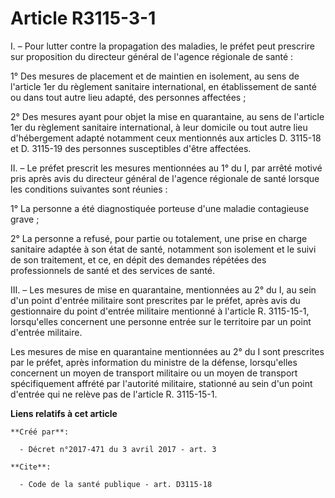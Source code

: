 # Article R3115-3-1

I. – Pour lutter contre la propagation des maladies, le préfet peut prescrire sur proposition du directeur général de
l'agence régionale de santé : 

1° Des mesures de placement et de maintien en isolement, au sens de l'article 1er du règlement sanitaire international, en
établissement de santé ou dans tout autre lieu adapté, des personnes affectées ; 

2° Des mesures ayant pour objet la mise en quarantaine, au sens de l'article 1er du règlement sanitaire international, à leur
domicile ou tout autre lieu d'hébergement adapté notamment ceux mentionnés aux articles D. 3115-18 et D. 3115-19 des
personnes susceptibles d'être affectées. 

II. – Le préfet prescrit les mesures mentionnées au 1° du I, par arrêté motivé pris après avis du directeur général de
l'agence régionale de santé lorsque les conditions suivantes sont réunies : 

1° La personne a été diagnostiquée porteuse d'une maladie contagieuse grave ; 

2° La personne a refusé, pour partie ou totalement, une prise en charge sanitaire adaptée à son état de santé, notamment son
isolement et le suivi de son traitement, et ce, en dépit des demandes répétées des professionnels de santé et des services de
santé. 

III. – Les mesures de mise en quarantaine, mentionnées au 2° du I, au sein d'un point d'entrée militaire sont prescrites par
le préfet, après avis du gestionnaire du point d'entrée militaire mentionné à l'article R. 3115-15-1, lorsqu'elles concernent
une personne entrée sur le territoire par un point d'entrée militaire. 

Les mesures de mise en quarantaine mentionnées au 2° du I sont prescrites par le préfet, après information du ministre de la
défense, lorsqu'elles concernent un moyen de transport militaire ou un moyen de transport spécifiquement affrété par
l'autorité militaire, stationné au sein d'un point d'entrée qui ne relève pas de l'article R. 3115-15-1.

**Liens relatifs à cet article**

	**Créé par**:

	  - Décret n°2017-471 du 3 avril 2017 - art. 3

	**Cite**:

	  - Code de la santé publique - art. D3115-18
